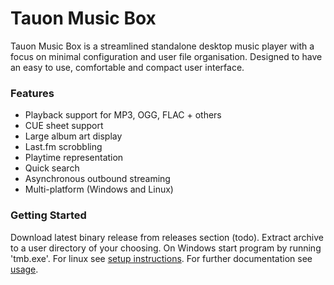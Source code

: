 # Tauon Music Box

Tauon Music Box is a streamlined standalone desktop music player with a focus on minimal configuration and user file organisation.
Designed to have an easy to use, comfortable and compact user interface.

### Features

  - Playback support for MP3, OGG, FLAC + others
  - CUE sheet support
  - Large album art display
  - Last.fm scrobbling
  - Playtime representation
  - Quick search
  - Asynchronous outbound streaming
  - Multi-platform (Windows and Linux)

### Getting Started

Download latest binary release from releases section (todo).
Extract archive to a user directory of your choosing.
On Windows start program by running 'tmb.exe'. For linux see [setup instructions](docs/setup.md). For further documentation see [usage](docs/usage.md). 




